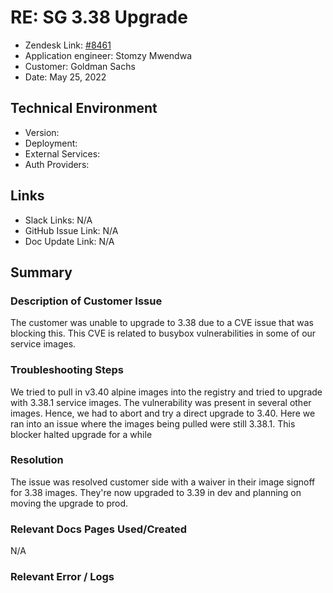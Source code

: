 # RE: SG 3.38 Upgrade <!-- Ticket Title  Hint: include keywords to make it searchable -->

- Zendesk Link: [#8461](https://sourcegraph.zendesk.com/agent/tickets/8461)
- Application engineer: Stomzy Mwendwa
- Customer: Goldman Sachs <!-- Redact if this contains personally identifying information -->
- Date: May 25, 2022

<!-- Data populated from integration, speak to Ben Gordon or Michael Bali if not working -->
<!-- During Internal team trial, fill missing data manually (we are waiting for all data to sync) -->

## Technical Environment
- Version: ​
- Deployment:
- External Services:
- Auth Providers:


## Links
<!-- Data for application engineer manual entry -->
- Slack Links: N/A
- GitHub Issue Link: N/A
- Doc Update Link: N/A

## Summary
### Description of Customer Issue
The customer was unable to upgrade to 3.38 due to a CVE issue that was blocking this. This CVE is related to busybox vulnerabilities in some of our service images. 
### Troubleshooting Steps
We tried to pull in v3.40 alpine images into the registry and tried to upgrade with 3.38.1 service images. The vulnerability was present in several other images. Hence, we had to abort and try a direct upgrade to 3.40. Here we ran into an issue where the images being pulled were still 3.38.1. This blocker halted upgrade for a while
### Resolution
The issue was resolved customer side with a waiver in their image signoff for 3.38 images. They're now upgraded to 3.39 in dev and planning on moving the upgrade to prod.
### Relevant Docs Pages Used/Created
N/A
### Relevant Error / Logs
<!-- Please redact keys, tokens, and personal identifying information -->
